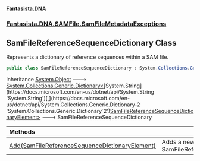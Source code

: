 #### [Fantasista.DNA](index.md 'index')
### [Fantasista.DNA.SAMFile.SamFileMetadataExceptions](Fantasista.DNA.SAMFile.SamFileMetadataExceptions.md 'Fantasista.DNA.SAMFile.SamFileMetadataExceptions')

## SamFileReferenceSequenceDictionary Class

Represents a dictionary of reference sequences within a SAM file.

```csharp
public class SamFileReferenceSequenceDictionary : System.Collections.Generic.Dictionary<string, Fantasista.DNA.SAMFile.SamFileReferenceSequenceDictionaryElement>
```

Inheritance [System.Object](https://docs.microsoft.com/en-us/dotnet/api/System.Object 'System.Object') &#129106; [System.Collections.Generic.Dictionary&lt;](https://docs.microsoft.com/en-us/dotnet/api/System.Collections.Generic.Dictionary-2 'System.Collections.Generic.Dictionary`2')[System.String](https://docs.microsoft.com/en-us/dotnet/api/System.String 'System.String')[,](https://docs.microsoft.com/en-us/dotnet/api/System.Collections.Generic.Dictionary-2 'System.Collections.Generic.Dictionary`2')[SamFileReferenceSequenceDictionaryElement](Fantasista.DNA.SAMFile.SamFileReferenceSequenceDictionaryElement.md 'Fantasista.DNA.SAMFile.SamFileReferenceSequenceDictionaryElement')[&gt;](https://docs.microsoft.com/en-us/dotnet/api/System.Collections.Generic.Dictionary-2 'System.Collections.Generic.Dictionary`2') &#129106; SamFileReferenceSequenceDictionary

| Methods | |
| :--- | :--- |
| [Add(SamFileReferenceSequenceDictionaryElement)](Fantasista.DNA.SAMFile.SamFileMetadataExceptions.SamFileReferenceSequenceDictionary.Add(Fantasista.DNA.SAMFile.SamFileReferenceSequenceDictionaryElement).md 'Fantasista.DNA.SAMFile.SamFileMetadataExceptions.SamFileReferenceSequenceDictionary.Add(Fantasista.DNA.SAMFile.SamFileReferenceSequenceDictionaryElement)') | Adds a new element to the SamFileReferenceSequenceDictionary. |

